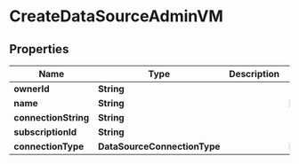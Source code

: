 

# CreateDataSourceAdminVM


## Properties

| Name | Type | Description | Notes |
|------------ | ------------- | ------------- | -------------|
|**ownerId** | **String** |  |  |
|**name** | **String** |  |  [optional] |
|**connectionString** | **String** |  |  |
|**subscriptionId** | **String** |  |  |
|**connectionType** | **DataSourceConnectionType** |  |  [optional] |



